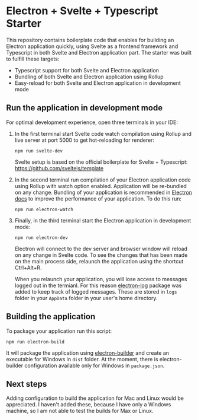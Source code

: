 # Electron + Svelte + Typescript Starter
This repository contains boilerplate code that enables for building an Electron application quickly, using Svelte as a frontend framework and Typescript in both Svelte and Electron application part. The starter was built to fulfill these targets:
- Typescript support for both Svelte and Electron application
- Bundling of both Svelte and Electron application using Rollup
- Easy-reload for both Svelte and Electron application in development mode

## Run the application in development mode
For optimal development experience, open three terminals in your IDE:
1. In the first terminal start Svelte code watch compilation using Rollup and live server at port 5000 to get hot-reloading for renderer:

    ```
    npm run svelte-dev
    ```

    Svelte setup is based on the official boilerplate for Svelte + Typescript: https://github.com/sveltejs/template

2. In the second terminal run compilation of your Electron application code using Rollup with watch option enabled. Application will be re-bundled on any change. Bundling of your application is recommended in [Electron docs](https://www.electronjs.org/docs/tutorial/performance#7-bundle-your-code) to improve the performance of your application. To do this run:
   
   ```
   npm run electron-watch
   ```

3.  Finally, in the third terminal start the Electron application in development mode:

    ```
    npm run electron-dev
    ```

    Electron will connect to the dev server and browser window will reload on any change in Svelte code. To see the changes that has been made on the main process side, relaunch the application using the shortcut Ctrl+Alt+R.

    When you relaunch your application, you will lose access to messages logged out in the termianl. For this reason [electron-log](https://www.npmjs.com/package/electron-log) package was added to keep track of logged messages. These are stored in `logs` folder in your `AppData` folder in your user's home directory.

## Building the application
To package your application run this script:

```
npm run electron-build
```

It will package the application using [electron-builder](https://www.electron.build/) and create an executable for Windows in `dist` folder. At the moment, there is electron-builder configuration available only for Windows in `package.json`.

## Next steps
Adding configuration to build the application for Mac and Linux would be appreciated. I haven't added these, because I have only a Windows machine, so I am not able to test the builds for Max or Linux.